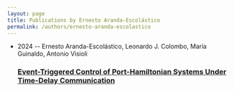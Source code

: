 ```yaml
---
layout: page
title: Publications by Ernesto Aranda-Escolástico
permalink: /authors/ernesto-aranda-escolastico
---
```


<ul class="post-list">
<li><span class='post-meta'>2024 -- Ernesto Aranda-Escolástico, Leonardo J. Colombo, María Guinaldo, Antonio Visioli</span><h3><a class='post-link' href="{{ site.baseurl }}/event-triggered-control-of-port-hamiltonian-systems-under-time-delay-communication">Event-Triggered Control of Port-Hamiltonian Systems Under Time-Delay Communication</a></h3></li>

</ul>
